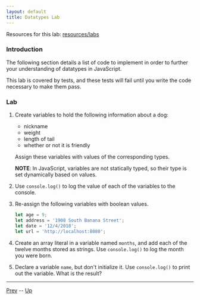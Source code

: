 ```yaml
---
layout: default
title: Datatypes Lab
---
```


Resources for this lab: [resources/labs](resources/labs)

### Introduction
The following section details a list of code to implement in order to further your understanding of datatypes in JavaScript.  

This lab is covered by tests, and these tests will fail until you write the code necessary to make them pass.

### Lab

1. Create variables to hold the following information about a dog:
    * nickname
    * weight
    * length of tail
    * whether or not it is friendly

    Assign these variables with values of the corresponding types.

    **NOTE**: In JavaScript, variables are not statically typed, so their type is set dynamically based on values.  

1. Use `console.log()` to log the value of each of the variables to the console.  

1. Re-assign the following variables with boolean values.  

    ```javascript
    let age = 9;
    let address = '1908 South Banana Street';
    let date = '12/4/2018';
    let url = 'http://localhost:8080';
    ```

1. Create an array literal in a variable named `months`, and add each of the twelve months stored as strings. Use `console.log()` to log the month you were born.  

1. Declare a variable `name`, but don't initialize it. Use `console.log()` to print out the variable. What is the result?

<hr>

[Prev](statementTermination.md) -- [Up](README.md)

